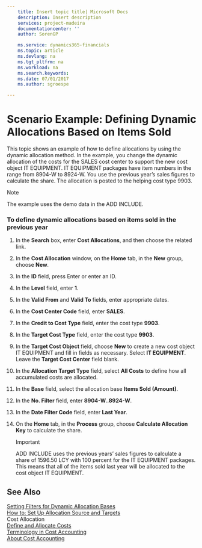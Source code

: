```yaml
---
    title: Insert topic title| Microsoft Docs
    description: Insert description
    services: project-madeira
    documentationcenter: ''
    author: SorenGP

    ms.service: dynamics365-financials
    ms.topic: article
    ms.devlang: na
    ms.tgt_pltfrm: na
    ms.workload: na
    ms.search.keywords:
    ms.date: 07/01/2017
    ms.author: sgroespe

---
```

# Scenario Example: Defining Dynamic Allocations Based on Items Sold
This topic shows an example of how to define allocations by using the dynamic allocation method. In the example, you change the dynamic allocation of the costs for the SALES cost center to support the new cost object IT EQUIPMENT. IT EQUIPMENT packages have item numbers in the range from 8904-W to 8924-W. You use the previous year’s sales figures to calculate the share. The allocation is posted to the helping cost type 9903.  
  
> [!NOTE]  
>  The example uses the demo data in the ADD INCLUDE<!--[!INCLUDE[demolong](../../includes/demolong_md.md)]-->.  
  
### To define dynamic allocations based on items sold in the previous year  
  
1.  In the **Search** box, enter **Cost Allocations**, and then choose the related link.  
  
2.  In the **Cost Allocation** window, on the **Home** tab, in the **New** group, choose **New**.  
  
3.  In the **ID** field, press Enter or enter an ID.  
  
4.  In the **Level** field, enter **1**.  
  
5.  In the **Valid From** and **Valid To** fields, enter appropriate dates.  
  
6.  In the **Cost Center Code** field, enter **SALES**.  
  
7.  In the **Credit to Cost Type** field, enter the cost type **9903**.  
  
8.  In the **Target Cost Type** field, enter the cost type **9903**.  
  
9. In the **Target Cost Object** field, choose **New** to create a new cost object IT EQUIPMENT and fill in fields as necessary. Select **IT EQUIPMENT**. Leave the **Target Cost Center** field blank.  
  
10. In the **Allocation Target Type** field, select **All Costs** to define how all accumulated costs are allocated.  
  
11. In the **Base** field, select the allocation base **Items Sold \(Amount\)**.  
  
12. In the **No. Filter** field, enter **8904-W..8924-W**.  
  
13. In the **Date Filter Code** field, enter **Last Year**.  
  
14. On the **Home** tab, in the **Process** group, choose **Calculate Allocation Key** to calculate the share.  
  
    > [!IMPORTANT]  
    >  ADD INCLUDE<!--[!INCLUDE[navnow](../../includes/navnow_md.md)]--> uses the previous years’ sales figures to calculate a share of 1596.50 LCY with 100 percent for the IT EQUIPMENT packages. This means that all of the items sold last year will be allocated to the cost object IT EQUIPMENT.  
  
## See Also  
 [Setting Filters for Dynamic Allocation Bases](../setting-filters-for-dynamic-allocation-bases.md)   
 [How to: Set Up Allocation Source and Targets](../how-to-set-up-allocation-source-and-targets.md)   
 Cost Allocation   
 [Define and Allocate Costs](../define-and-allocate-costs.md)   
 [Terminology in Cost Accounting](../terminology-in-cost-accounting.md)   
 [About Cost Accounting](../about-cost-accounting.md)